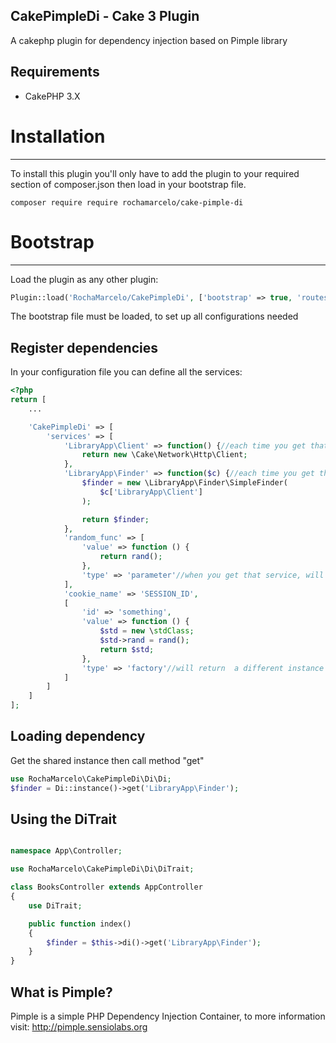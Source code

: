## CakePimpleDi - Cake 3 Plugin
A cakephp plugin for dependency injection based on Pimple library

## Requirements
* CakePHP 3.X

# Installation
---------
To install this plugin you'll only have to add the plugin to your required section of composer.json then load in your bootstrap file.

```
composer require require rochamarcelo/cake-pimple-di
```

# Bootstrap
---------

Load the plugin as any other plugin:

```php
Plugin::load('RochaMarcelo/CakePimpleDi', ['bootstrap' => true, 'routes' => false]);
```

The bootstrap file must be loaded, to set up all configurations needed

## Register dependencies

In your configuration file you can define all the services:

```php
<?php
return [
    ...

    'CakePimpleDi' => [
        'services' => [
            'LibraryApp\Client' => function() {//each time you get that service, will returns the same instance
                return new \Cake\Network\Http\Client;
            },
            'LibraryApp\Finder' => function($c) {//each time you get that service, will returns  the same instance
                $finder = new \LibraryApp\Finder\SimpleFinder(
                	$c['LibraryApp\Client']
                );

                return $finder;
            },
            'random_func' => [
                'value' => function () {
                    return rand();
                },
                'type' => 'parameter'//when you get that service, will return the original closure
            ],
            'cookie_name' => 'SESSION_ID',
            [
                'id' => 'something',
                'value' => function () {
                    $std = new \stdClass;
                    $std->rand = rand();
                    return $std;
                },
                'type' => 'factory'//will return  a different instance for all calls
            ]
        ]
    ]
];
```

## Loading dependency
Get the shared instance then call method "get"

```php
use RochaMarcelo\CakePimpleDi\Di\Di;
$finder = Di::instance()->get('LibraryApp\Finder');
```

## Using the DiTrait

```php

namespace App\Controller;

use RochaMarcelo\CakePimpleDi\Di\DiTrait;

class BooksController extends AppController
{
	use DiTrait;

    public function index()
    {
        $finder = $this->di()->get('LibraryApp\Finder');
    }
}
```

## What is Pimple?

Pimple is a simple PHP Dependency Injection Container, to more information visit: http://pimple.sensiolabs.org

